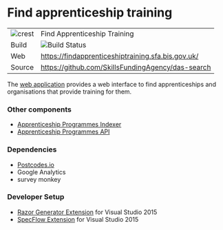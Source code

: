 # Find apprenticeship training

|               |               |
| ------------- | ------------- |
|![crest](https://assets.publishing.service.gov.uk/static/images/govuk-crest-bb9e22aff7881b895c2ceb41d9340804451c474b883f09fe1b4026e76456f44b.png) |Find Apprenticeship Training|
| Build | <img alt="Build Status" src="https://sfa-gov-uk.visualstudio.com/Digital%20Apprenticeship%20Service/_apis/build/status/What%20I%20Need/das-search" /> |
| Web  | https://findapprenticeshiptraining.sfa.bis.gov.uk/ |
| Source  | https://github.com/SkillsFundingAgency/das-search  |

The [web application](https://www.findapprenticeship.service.gov.uk) provides a web interface to find apprenticeships and organisations that provide training for them.

### Other components
- [Apprenticeship Programmes Indexer](https://github.com/SkillsFundingAgency/das-apprenticeship-programs-indexer)
- [Apprenticeship Programmes API](https://github.com/SkillsFundingAgency/das-apprenticeship-programs-api)

### Dependencies 
- [Postcodes.io](http://postcodes.io)
- Google Analytics
- survey monkey

### Developer Setup
- [Razor Generator Extension](https://visualstudiogallery.msdn.microsoft.com/1f6ec6ff-e89b-4c47-8e79-d2d68df894ec) for Visual Studio 2015
- [SpecFlow Extension](https://visualstudiogallery.msdn.microsoft.com/c74211e7-cb6e-4dfa-855d-df0ad4a37dd6) for Visual Studio 2015
